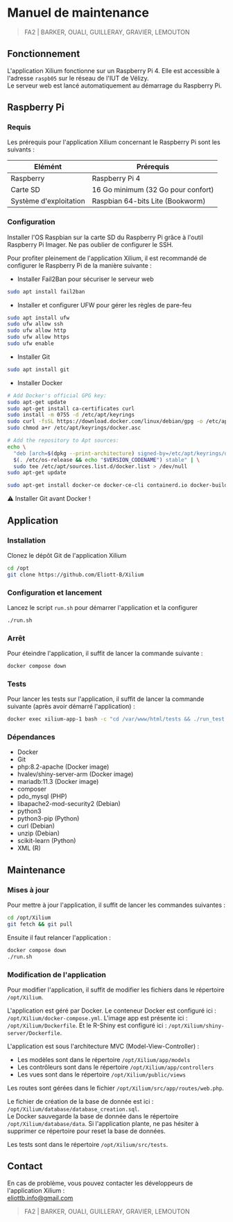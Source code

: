 # Manuel de maintenance

> FA2 | BARKER, OUALI, GUILLERAY, GRAVIER, LEMOUTON  

## Fonctionnement

L'application Xilium fonctionne sur un Raspberry Pi 4. Elle est accessible à l'adresse `raspb05` sur le réseau de l'IUT de Vélizy.  
Le serveur web est lancé automatiquement au démarrage du Raspberry Pi.  

## Raspberry Pi

### Requis

Les prérequis pour l'application Xilium concernant le Raspberry Pi sont les suivants :

| Elémént                | Prérequis                          |
| ---------------------- | ---------------------------------- |
| Raspberry              | Raspberry Pi 4                     |
| Carte SD               | 16 Go minimum (32 Go pour confort) |
| Système d'exploitation | Raspbian 64-bits Lite (Bookworm)   |

### Configuration

Installer l'OS Raspbian sur la carte SD du Raspberry Pi grâce à l'outil Raspberry Pi Imager.
Ne pas oublier de configurer le SSH.

Pour profiter pleinement de l'application Xilium, il est recommandé de configurer le Raspberry Pi de la manière suivante :

- Installer Fail2Ban pour sécuriser le serveur web

```bash
sudo apt install fail2ban
```

- Installer et configurer UFW pour gérer les règles de pare-feu

```bash
sudo apt install ufw
sudo ufw allow ssh
sudo ufw allow http
sudo ufw allow https
sudo ufw enable
```

- Installer Git

```bash
sudo apt install git
```

- Installer Docker

```bash
# Add Docker's official GPG key:
sudo apt-get update
sudo apt-get install ca-certificates curl
sudo install -m 0755 -d /etc/apt/keyrings
sudo curl -fsSL https://download.docker.com/linux/debian/gpg -o /etc/apt/keyrings/docker.asc
sudo chmod a+r /etc/apt/keyrings/docker.asc

# Add the repository to Apt sources:
echo \
  "deb [arch=$(dpkg --print-architecture) signed-by=/etc/apt/keyrings/docker.asc] https://download.docker.com/linux/debian \
  $(. /etc/os-release && echo "$VERSION_CODENAME") stable" | \
  sudo tee /etc/apt/sources.list.d/docker.list > /dev/null
sudo apt-get update
```

```bash
sudo apt-get install docker-ce docker-ce-cli containerd.io docker-buildx-plugin docker-compose-plugin
```

:warning: Installer Git avant Docker !

## Application

### Installation

Clonez le dépôt Git de l'application Xilium

```bash
cd /opt
git clone https://github.com/Eliott-B/Xilium
```

### Configuration et lancement

Lancez le script `run.sh` pour démarrer l'application et la configurer

```bash
./run.sh
```

### Arrêt

Pour éteindre l'application, il suffit de lancer la commande suivante :

```bash
docker compose down
```

### Tests

Pour lancer les tests sur l'application, il suffit de lancer la commande suivante (après avoir démarré l'application) :

```bash
docker exec xilium-app-1 bash -c "cd /var/www/html/tests && ./run_test.sh
```

### Dépendances

- Docker
- Git
- php:8.2-apache (Docker image)
- hvalev/shiny-server-arm (Docker image)
- mariadb:11.3 (Docker image)
- composer
- pdo_mysql (PHP)
- libapache2-mod-security2 (Debian)
- python3
- python3-pip (Python)
- curl (Debian)
- unzip (Debian)
- scikit-learn (Python)
- XML (R)

## Maintenance

### Mises à jour

Pour mettre à jour l'application, il suffit de lancer les commandes suivantes :

```bash
cd /opt/Xilium
git fetch && git pull
```

Ensuite il faut relancer l'application :

```bash
docker compose down
./run.sh
```

### Modification de l'application

Pour modifier l'application, il suffit de modifier les fichiers dans le répertoire `/opt/Xilium`.

L'application est géré par Docker. Le conteneur Docker est configuré ici : `/opt/Xilium/docker-compose.yml`. L'image app est présente ici : `/opt/Xilium/Dockerfile`. Et le R-Shiny est configuré ici : `/opt/Xilium/shiny-server/Dockerfile`.

L'application est sous l'architecture MVC (Model-View-Controller) :

- Les modèles sont dans le répertoire `/opt/Xilium/app/models`
- Les contrôleurs sont dans le répertoire `/opt/Xilium/app/controllers`
- Les vues sont dans le répertoire `/opt/Xilium/public/views`

Les routes sont gérées dans le fichier `/opt/Xilium/src/app/routes/web.php`.

Le fichier de création de la base de donnée est ici : `/opt/Xilium/database/database_creation.sql`.  
Le Docker sauvegarde la base de donnée dans le répertoire `/opt/Xilium/database/data`. Si l'application plante, ne pas hésiter à supprimer ce répertoire pour reset la base de données.

Les tests sont dans le répertoire `/opt/Xilium/src/tests`.

## Contact

En cas de problème, vous pouvez contacter les développeurs de l'application Xilium :  
[eliottb.info@gmail.com](mailto:eliottb.info@gmail.com)

> FA2 | BARKER, OUALI, GUILLERAY, GRAVIER, LEMOUTON

